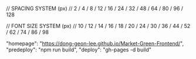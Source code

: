 // SPACING SYSTEM (px)
// 2 / 4 / 8 / 12 / 16 / 24 / 32 / 48 / 64 / 80 / 96 / 128

// FONT SIZE SYSTEM (px)
// 10 / 12 / 14 / 16 / 18 / 20 / 24 / 30 / 36 / 44 / 52 / 62 / 74 / 86 / 98

"homepage": "https://dong-geon-lee.github.io/Market-Green-Frontend/",
"predeploy": "npm run build",
"deploy": "gh-pages -d build"
